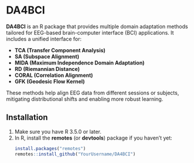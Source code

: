 # DA4BCI

**DA4BCI** is an R package that provides multiple domain adaptation methods tailored for EEG-based brain-computer interface (BCI) applications. It includes a unified interface for:

- **TCA (Transfer Component Analysis)**
- **SA (Subspace Alignment)**
- **MIDA (Maximum Independence Domain Adaptation)**
- **RD (Riemannian Distance)**
- **CORAL (Correlation Alignment)**
- **GFK (Geodesic Flow Kernel)**

These methods help align EEG data from different sessions or subjects, mitigating distributional shifts and enabling more robust learning.

## Installation

1. Make sure you have R 3.5.0 or later.
2. In R, install the **remotes** (or **devtools**) package if you haven’t yet:
   ```r
   install.packages("remotes")
   remotes::install_github("YourUsername/DA4BCI")
